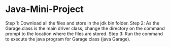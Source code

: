# Java-Mini-Project
Step 1: Download all the files and store in the jdk bin folder.
Step 2: As the Garage.class is the main driver class, change the directory on the command prompt to the location where the files are stored.
Step 3: Run the command to execute the java program for Garage class (java Garage).  
